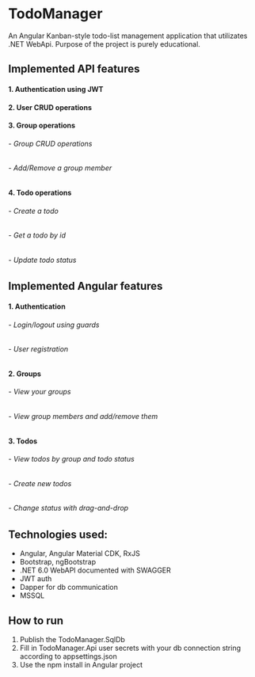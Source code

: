 # TodoManager

An Angular Kanban-style todo-list management application that utilizates .NET WebApi.
Purpose of the project is purely educational.

## Implemented API features

#### 1. Authentication using JWT

#### 2. User CRUD operations

#### 3. Group operations

###### - Group CRUD operations

###### - Add/Remove a group member

#### 4. Todo operations

###### - Create a todo

###### - Get a todo by id

###### - Update todo status

## Implemented Angular features

#### 1. Authentication

###### - Login/logout using guards

###### - User registration

#### 2. Groups

###### - View your groups

###### - View group members and add/remove them

#### 3. Todos

###### - View todos by group and todo status

###### - Create new todos

###### - Change status with drag-and-drop

## Technologies used:

- Angular, Angular Material CDK, RxJS
- Bootstrap, ngBootstrap
- .NET 6.0 WebAPI documented with SWAGGER
- JWT auth
- Dapper for db communication
- MSSQL

## How to run

1. Publish the TodoManager.SqlDb
2. Fill in TodoManager.Api user secrets with your db connection string according to appsettings.json
3. Use the npm install in Angular project
